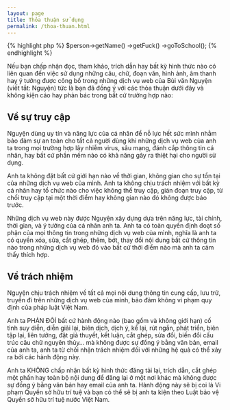 ```yaml
---
layout: page
title: Thỏa thuận sử dụng
permalink: /thoa-thuan.html
---
```


{% highlight php %}
$person->getName()
      ->getFuck()
      ->goToSchool();
{% endhighlight %}

Nếu bạn chấp nhận đọc, tham khảo, trích dẫn hay bất kỳ hình thức nào có liên quan đến việc sử dụng những câu, chữ, đoạn văn, hình ảnh, âm thanh hay ý tưởng được công bố trong những dịch vụ web của Bùi văn Nguyện (viết tắt: Nguyện) tức là bạn đã đồng ý với các thỏa thuận dưới đây và không kiện cáo hay phản bác trong bất cứ trường hợp nào:

## Về sự truy cập

Nguyện dùng uy tín và năng lực của cá nhân để nỗ lực hết sức mình nhằm bảo đảm sự an toàn cho tất cả người dùng khi những dịch vụ web của anh ta trong mọi trường hợp lây nhiễm virus, sâu mạng, đánh cắp thông tin cá nhân, hay bất cứ phần mềm nào có khả năng gây ra thiệt hại cho người sử dụng.

Anh ta không đặt bất cứ giới hạn nào về thời gian, không gian cho sự tồn tại của những dịch vụ web của mình. Anh ta không chịu trách nhiệm với bất kỳ cá nhân hay tổ chức nào cho việc không thể truy cập, gián đoạn truy cập, từ chối truy cập tại một thời điểm hay không gian nào đó không được báo trước.

Những dịch vụ web này được Nguyện xây dựng dựa trên năng lực, tài chính, thời gian, và ý tưởng của cá nhân anh ta. Anh ta có toàn quyền định đoạt số phận của mọi thông tin trong những dịch vụ web của mình, nghĩa là anh ta có quyền xóa, sửa, cắt ghép, thêm, bớt, thay đổi nội dung bất cứ thông tin nào trong những dịch vụ web đó vào bất cứ thời điểm nào mà anh ta cảm thấy thích hợp.

## Về trách nhiệm

Nguyện chịu trách nhiệm về tất cả mọi nội dung thông tin cung cấp, lưu trữ, truyền đi trên những dịch vụ web của mình, bảo đảm không vi phạm quy định của pháp luật Việt Nam.

Anh ta PHẢN ĐÔÍ bất cứ hành động nào (bao gồm và không giới hạn) cố tình suy diễn, diễn giải lại, biên dịch, dịch ý, kể lại, rút ngắn, phát triển, biên tập lại, liên tưởng, đặt giả thuyết, kết luận, cắt ghép, sửa đổi, biến đổi cấu trúc câu chữ nguyên thủy… mà không được sự đồng ý bằng văn bản, email của anh ta, anh ta từ chối nhận trách nhiệm đối với những hệ quả có thể xảy ra bởi các hành động này.

Anh ta KHÔNG chấp nhận bất kỳ hình thức đăng tải lại, trích dẫn, cắt ghép một phần hay toàn bộ nội dung để đăng lại ở một nơi khác mà không được sự đồng ý bằng văn bản hay email của anh ta. Hành động này sẽ bị coi là Vi phạm Quyền sở hữu trí tuệ và bạn có thể sẽ bị anh ta kiện theo Luật bảo vệ Quyền sở hữu trí tuệ nước Việt Nam.

